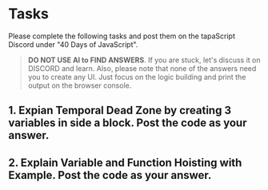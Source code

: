 # Tasks
Please complete the following tasks and post them on the tapaScript Discord under "40 Days of JavaScript".

> **DO NOT USE AI to FIND ANSWERS**. If you are stuck, let's discuss it on DISCORD and learn. Also, please note that none of the answers need you to create any UI. Just focus on the logic building and print the output on the browser console.

## 1. Expian Temporal Dead Zone by creating 3 variables in side a block. Post the code as your answer.

## 2. Explain Variable and Function Hoisting with Example. Post the code as your answer.

